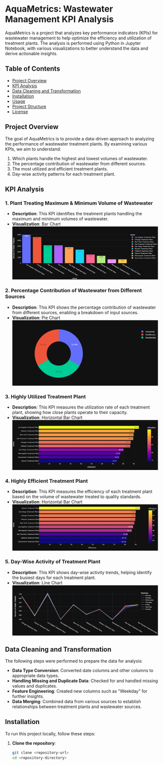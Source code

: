 # AquaMetrics: Wastewater Management KPI Analysis

AquaMetrics is a project that analyzes key performance indicators (KPIs) for wastewater management to help optimize the efficiency and utilization of treatment plants. The analysis is performed using Python in Jupyter Notebook, with various visualizations to better understand the data and derive actionable insights. 


## Table of Contents
- [Project Overview](#project-overview)
- [KPI Analysis](#kpi-analysis)
- [Data Cleaning and Transformation](#data-cleaning-and-transformation) 
- [Installation](#installation)
- [Usage](#usage)
- [Project Structure](#project-structure)
- [License](#license)
 
## Project Overview

The goal of AquaMetrics is to provide a data-driven approach to analyzing the performance of wastewater treatment plants. By examining various KPIs, we aim to understand:
1. Which plants handle the highest and lowest volumes of wastewater.
2. The percentage contribution of wastewater from different sources.
3. The most utilized and efficient treatment plants.
4. Day-wise activity patterns for each treatment plant.

## KPI Analysis

### 1. Plant Treating Maximum & Minimum Volume of Wastewater
- **Description**: This KPI identifies the treatment plants handling the maximum and minimum volumes of wastewater.
- **Visualization**: Bar Chart
![KPI 1: Volume of Wastewater Treated by Plants](https://github.com/Usama00004/AquaMetrics/blob/main/Images/KPI_1.png)

### 2. Percentage Contribution of Wastewater from Different Sources
- **Description**: This KPI shows the percentage contribution of wastewater from different sources, enabling a breakdown of input sources.
- **Visualization**: Pie Chart
![KPI 2: Contribution of Wastewater from Different Sources](https://github.com/Usama00004/AquaMetrics/blob/main/Images/KPI_2.png)

### 3. Highly Utilized Treatment Plant
- **Description**: This KPI measures the utilization rate of each treatment plant, showing how close plants operate to their capacity.
- **Visualization**: Horizontal Bar Chart
![KPI 3: Utilization of Treatment Plants](https://github.com/Usama00004/AquaMetrics/blob/main/Images/KPI_3.png)

### 4. Highly Efficient Treatment Plant
- **Description**: This KPI measures the efficiency of each treatment plant based on the volume of wastewater treated to quality standards.
- **Visualization**: Horizontal Bar Chart
![KPI 4: Efficiency of Treatment Plants](https://github.com/Usama00004/AquaMetrics/blob/main/Images/KPI_4.png)

### 5. Day-Wise Activity of Treatment Plant
- **Description**: This KPI shows day-wise activity trends, helping identify the busiest days for each treatment plant.
- **Visualization**: Line Chart
![KPI 5: Day-Wise Activity of Treatment Plants](https://github.com/Usama00004/AquaMetrics/blob/main/Images/KPI_5.png)

## Data Cleaning and Transformation

The following steps were performed to prepare the data for analysis:
- **Data Type Conversion**: Converted date columns and other columns to appropriate data types.
- **Handling Missing and Duplicate Data**: Checked for and handled missing values and duplicates.
- **Feature Engineering**: Created new columns such as "Weekday" for further insights.
- **Data Merging**: Combined data from various sources to establish relationships between treatment plants and wastewater sources.

## Installation

To run this project locally, follow these steps:

1. **Clone the repository**:
   ```bash
   git clone <repository-url>
   cd <repository-directory> 

